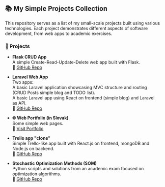 ## 📚 My Simple Projects Collection

This repository serves as a list of my small-scale projects built using various technologies. Each project demonstrates different aspects of software development, from web apps to academic exercises.

### 🔧 Projects

- **Flask CRUD App**  
  A simple Create-Read-Update-Delete web app built with Flask.  
  🔗 [GitHub Repo](https://github.com/janka000/flask_CRUD)

- **Laravel Web App**  
  Two apps:  
  A basic Laravel application showcasing MVC structure and routing (CRUD Posts simple blog and TODO list).  
  A basic Laravel app using React on frontend (simple blog) and Laravel as API.  
  🔗 [GitHub Repo](https://github.com/janka000/laravel_app)

- **🌐 Web Portfolio (in Slovak)**  
  Some simple web pages.  
  🔗 [Visit Portfolio](https://weby.jankinastranka.sk/portfolio/)

- **Trello app "clone"**  
  Simple Trello-like app built with React.js on frontend, mongoDB and Node.js on backend.    
  🔗 [GitHub Repo](https://github.com/janka000/trello_clone)
  
- **Stochastic Optimization Methods (SOM)**  
  Python scripts and solutions from an academic exam focused on optimization algorithms.  
  🔗 [GitHub Repo](https://github.com/janka000/SOM)
